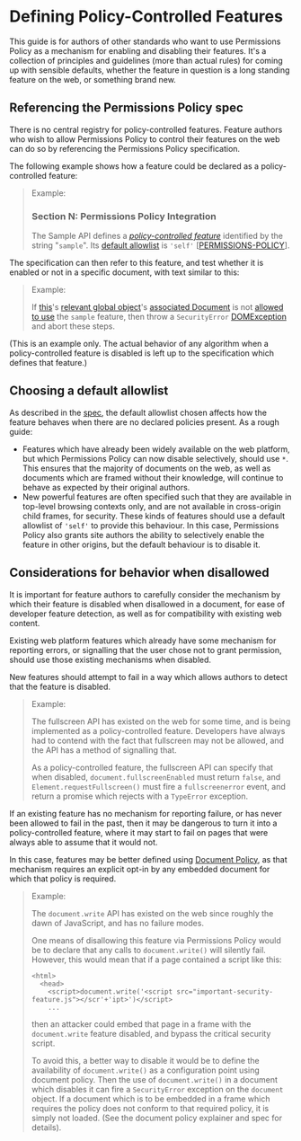 # Defining Policy-Controlled Features

This guide is for authors of other standards who want to use Permissions Policy
as a mechanism for enabling and disabling their features. It's a collection of
principles and guidelines (more than actual rules) for coming up with sensible
defaults, whether the feature in question is a long standing feature on the
web, or something brand new.

## Referencing the Permissions Policy spec

There is no central registry for policy-controlled features. Feature authors who
wish to allow Permissions Policy to control their features on the web can do so
by referencing the Permissions Policy specification.

The following example shows how a feature could be declared as a
policy-controlled feature:

> Example:
>
>### Section N: Permissions Policy Integration
> The Sample API defines a [*policy-controlled feature*](https://w3c.github.io/webappsec-permissions-policy/#policy-controlled-feature)
> identified by the string "`sample`". Its [default allowlist](https://w3c.github.io/webappsec-permissions-policy/#default-allowlist)
> is `'self'` \[[PERMISSIONS-POLICY](https://w3c.github.io/webappsec-permissions-policy/)\].

The specification can then refer to this feature, and test whether it is enabled
or not in a specific document, with text similar to this:

> Example:
>
> If [this](https://webidl.spec.whatwg.org/#this)'s [relevant global object](https://html.spec.whatwg.org/multipage/webappapis.html#concept-relevant-global)'s [associated Document](https://html.spec.whatwg.org/multipage/window-object.html#concept-document-window)
> is not [allowed to use](https://html.spec.whatwg.org/multipage/iframe-embed-object.html#allowed-to-use)
> the `sample` feature, then throw a `SecurityError`
> [DOMException](https://heycam.github.io/webidl/#dfn-DOMException) and abort these steps.

(This is an example only. The actual behavior of any algorithm when a
policy-controlled feature is disabled is left up to the specification which
defines that feature.)

## Choosing a default allowlist

As described in the
[spec](https://w3c.github.io/webappsec-permissions-policy/#default-allowlists), the default
allowlist chosen affects how the feature behaves when there are no declared
policies present. As a rough guide:

* Features which have already been widely available on the web platform, but
which Permissions Policy can now disable selectively, should use `*`. This
ensures that the majority of documents on the web, as well as documents which
are framed without their knowledge, will continue to behave as expected by
their original authors.
* New powerful features are often specified such that they are available in
top-level browsing contexts only, and are not available in cross-origin child
frames, for security. These kinds of features should use a default allowlist of
`'self'` to provide this behaviour. In this case, Permissions Policy also grants
site authors the ability to selectively enable the feature in other origins,
but the default behaviour is to disable it.

## Considerations for behavior when disallowed

It is important for feature authors to carefully consider the mechanism by
which their feature is disabled when disallowed in a document, for ease of
developer feature detection, as well as for compatibility with existing web
content.

Existing web platform features which already have some mechanism for reporting
errors, or signalling that the user chose not to grant permission, should use
those existing mechanisms when disabled.

New features should attempt to fail in a way which allows authors to detect
that the feature is disabled.

> Example:
>
> The fullscreen API has existed on the web for some time, and is being
> implemented as a policy-controlled feature. Developers have always had to
> contend with the fact that fullscreen may not be allowed, and the API has a
> method of signalling that.
>
> As a policy-controlled feature, the fullscreen API can specify that when
> disabled, `document.fullscreenEnabled` must return `false`, and
> `Element.requestFullscreen()` must fire a `fullscreenerror` event, and return
> a promise which rejects with a `TypeError` exception.

If an existing feature has no mechanism for reporting failure, or has never been
allowed to fail in the past, then it may be dangerous to turn it into a
policy-controlled feature, where it may start to fail on pages that were always
able to assume that it would not.

In this case, features may be better defined using [Document Policy](https://wicg.github.io/document-policy/),
as that mechanism requires an explicit opt-in by any embedded document for which
that policy is required.

> Example:
>
> The `document.write` API has existed on the web since roughly the dawn of
> JavaScript, and has no failure modes.
>
> One means of disallowing this feature via Permissions Policy would be to declare that
> any calls to `document.write()` will silently fail. However, this would mean that
> if a page contained a script like this:
>
>     <html>
>       <head>
>         <script>document.write('<script src="important-security-feature.js"></scr'+'ipt>')</script>
>         ...
>
> then an attacker could embed that page in a frame with the `document.write`
> feature disabled, and bypass the critical security script.
>
> To avoid this, a better way to disable it would be to define the availability of
> `document.write()` as a configuration point using document policy. Then the use of
> `document.write()` in a document which disables it can fire a `SecurityError`
> exception on the `document` object. If a document which is to be embedded in a frame
> which requires the policy does not conform to that required policy, it is simply not
> loaded. (See the document policy explainer and spec for details).
